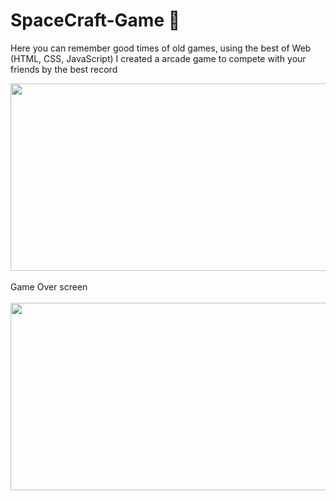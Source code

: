 # SpaceCraft-Game 🚀

Here you can remember good times of old games, using the best of Web (HTML, CSS, JavaScript) I created a arcade game to compete with your friends by the best record

<img src="https://github.com/ValberX21/SpaceCraft-Game/assets/44712864/1bdfec06-72d9-457e-9c38-e6ab9b0cbb49" width="700" height="300"/>
<br />
<br />
Game Over screen
<br />
<br />
<img src="https://github.com/ValberX21/SpaceCraft-Game/assets/44712864/1be16205-c80c-4621-ab4b-b5c56f7d2738" width="700" height="300"/>

